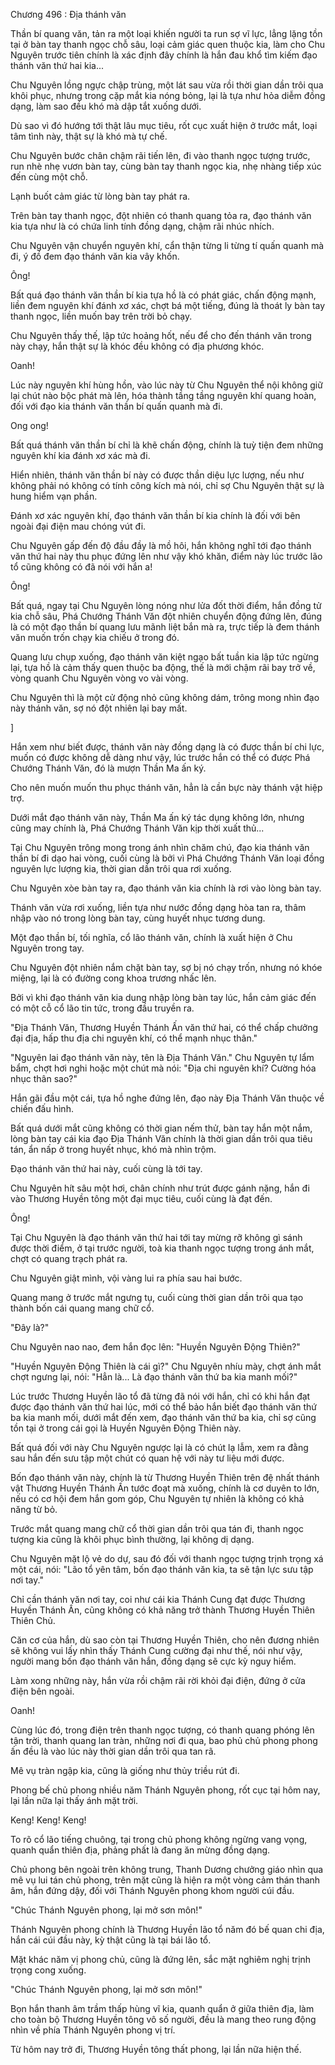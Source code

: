 




Chương 496 : Địa thánh văn


Thần bí quang văn, tản ra một loại khiến người ta run sợ vĩ lực, lẳng lặng tồn tại ở bàn tay thanh ngọc chỗ sâu, loại cảm giác quen thuộc kia, làm cho Chu Nguyên trước tiên chính là xác định đây chính là hắn đau khổ tìm kiếm đạo thánh văn thứ hai kia...

Chu Nguyên lồng ngực chập trùng, một lát sau vừa rồi thời gian dần trôi qua khôi phục, nhưng trong cặp mắt kia nóng bỏng, lại là tựa như hỏa diễm đồng dạng, làm sao đều khó mà dập tắt xuống dưới.

Dù sao vì đó hướng tới thật lâu mục tiêu, rốt cục xuất hiện ở trước mắt, loại tâm tình này, thật sự là khó mà tự chế.

Chu Nguyên bước chân chậm rãi tiến lên, đi vào thanh ngọc tượng trước, run nhè nhẹ vươn bàn tay, cùng bàn tay thanh ngọc kia, nhẹ nhàng tiếp xúc đến cùng một chỗ.

Lạnh buốt cảm giác từ lòng bàn tay phát ra.

Trên bàn tay thanh ngọc, đột nhiên có thanh quang tỏa ra, đạo thánh văn kia tựa như là có chứa linh tính đồng dạng, chậm rãi nhúc nhích.

Chu Nguyên vận chuyển nguyên khí, cẩn thận từng li từng tí quấn quanh mà đi, ý đồ đem đạo thánh văn kia vây khốn.

Ông!

Bất quá đạo thánh văn thần bí kia tựa hồ là có phát giác, chấn động mạnh, liền đem nguyên khí đánh xơ xác, chợt bá một tiếng, đúng là thoát ly bàn tay thanh ngọc, liền muốn bay trên trời bỏ chạy.

Chu Nguyên thấy thế, lập tức hoảng hốt, nếu để cho đến thánh văn trong này chạy, hắn thật sự là khóc đều không có địa phương khóc.

Oanh!

Lúc này nguyên khí hùng hồn, vào lúc này từ Chu Nguyên thể nội không giữ lại chút nào bộc phát mà lên, hóa thành tầng tầng nguyên khí quang hoàn, đối với đạo kia thánh văn thần bí quấn quanh mà đi.

Ong ong!

Bất quá thánh văn thần bí chỉ là khẽ chấn động, chính là tuỳ tiện đem những nguyên khí kia đánh xơ xác mà đi.

Hiển nhiên, thánh văn thần bí này có được thần diệu lực lượng, nếu như không phải nó không có tính công kích mà nói, chỉ sợ Chu Nguyên thật sự là hung hiểm vạn phần.

Đánh xơ xác nguyên khí, đạo thánh văn thần bí kia chính là đối với bên ngoài đại điện mau chóng vút đi.

Chu Nguyên gấp đến độ đầu đầy là mồ hôi, hắn không nghĩ tới đạo thánh văn thứ hai này thu phục đứng lên như vậy khó khăn, điểm này lúc trước lão tổ cũng không có đã nói với hắn a!

Ông!

Bất quá, ngay tại Chu Nguyên lòng nóng như lửa đốt thời điểm, hắn đồng tử kia chỗ sâu, Phá Chướng Thánh Văn đột nhiên chuyển động đứng lên, đúng là có một đạo thần bí quang lưu mãnh liệt bắn mà ra, trực tiếp là đem thánh văn muốn trốn chạy kia chiếu ở trong đó.

Quang lưu chụp xuống, đạo thánh văn kiệt ngạo bất tuần kia lập tức ngừng lại, tựa hồ là cảm thấy quen thuộc ba động, thế là mới chậm rãi bay trở về, vòng quanh Chu Nguyên vòng vo vài vòng.

Chu Nguyên thì là một cử động nhỏ cũng không dám, trông mong nhìn đạo này thánh văn, sợ nó đột nhiên lại bay mất.

]

Hắn xem như biết được, thánh văn này đồng dạng là có được thần bí chi lực, muốn có được không dễ dàng như vậy, lúc trước hắn có thể có được Phá Chướng Thánh Văn, đó là mượn Thần Ma ấn ký.

Cho nên muốn muốn thu phục thánh văn, hẳn là cần bực này thánh vật hiệp trợ.

Dưới mắt đạo thánh văn này, Thần Ma ấn ký tác dụng không lớn, nhưng cũng may chính là, Phá Chướng Thánh Văn kịp thời xuất thủ...

Tại Chu Nguyên trông mong trong ánh nhìn chăm chú, đạo kia thánh văn thần bí đi dạo hai vòng, cuối cùng là bởi vì Phá Chướng Thánh Văn loại đồng nguyên lực lượng kia, thời gian dần trôi qua rơi xuống.

Chu Nguyên xòe bàn tay ra, đạo thánh văn kia chính là rơi vào lòng bàn tay.

Thánh văn vừa rơi xuống, liền tựa như nước đồng dạng hòa tan ra, thâm nhập vào nó trong lòng bàn tay, cùng huyết nhục tương dung.

Một đạo thần bí, tối nghĩa, cổ lão thánh văn, chính là xuất hiện ở Chu Nguyên trong tay.

Chu Nguyên đột nhiên nắm chặt bàn tay, sợ bị nó chạy trốn, nhưng nó khóe miệng, lại là có đường cong khoa trương nhấc lên.

Bởi vì khi đạo thánh văn kia dung nhập lòng bàn tay lúc, hắn cảm giác đến có một cỗ cổ lão tin tức, trong đầu truyền ra.

"Địa Thánh Văn, Thương Huyền Thánh Ấn văn thứ hai, có thể chấp chưởng đại địa, hấp thu địa chi nguyên khí, có thể mạnh nhục thân."

"Nguyên lai đạo thánh văn này, tên là Địa Thánh Văn." Chu Nguyên tự lẩm bẩm, chợt hơi nghi hoặc một chút mà nói: "Địa chi nguyên khí? Cường hóa nhục thân sao?"

Hắn gãi đầu một cái, tựa hồ nghe đứng lên, đạo này Địa Thánh Văn thuộc về chiến đấu hình.

Bất quá dưới mắt cũng không có thời gian nếm thử, bàn tay hắn một nắm, lòng bàn tay cái kia đạo Địa Thánh Văn chính là thời gian dần trôi qua tiêu tán, ẩn nấp ở trong huyết nhục, khó mà nhìn trộm.

Đạo thánh văn thứ hai này, cuối cùng là tới tay.

Chu Nguyên hít sâu một hơi, chân chính như trút được gánh nặng, hắn đi vào Thương Huyền tông một đại mục tiêu, cuối cùng là đạt đến.

Ông!

Tại Chu Nguyên là đạo thánh văn thứ hai tới tay mừng rỡ không gì sánh được thời điểm, ở tại trước người, toà kia thanh ngọc tượng trong ánh mắt, chợt có quang trạch phát ra.

Chu Nguyên giật mình, vội vàng lui ra phía sau hai bước.

Quang mang ở trước mắt ngưng tụ, cuối cùng thời gian dần trôi qua tạo thành bốn cái quang mang chữ cổ.

"Đây là?"

Chu Nguyên nao nao, đem hắn đọc lên: "Huyền Nguyên Động Thiên?"

"Huyền Nguyên Động Thiên là cái gì?" Chu Nguyên nhíu mày, chợt ánh mắt chợt ngưng lại, nói: "Hẳn là... Là đạo thánh văn thứ ba kia manh mối?"

Lúc trước Thương Huyền lão tổ đã từng đã nói với hắn, chỉ có khi hắn đạt được đạo thánh văn thứ hai lúc, mới có thể bảo hắn biết đạo thánh văn thứ ba kia manh mối, dưới mắt đến xem, đạo thánh văn thứ ba kia, chỉ sợ cũng tồn tại ở trong cái gọi là Huyền Nguyên Động Thiên này.

Bất quá đối với này Chu Nguyên ngược lại là có chút lạ lẫm, xem ra đằng sau hắn đến sưu tập một chút có quan hệ với này tư liệu mới được.

Bốn đạo thánh văn này, chính là từ Thương Huyền Thiên trên đệ nhất thánh vật Thương Huyền Thánh Ấn tước đoạt mà xuống, chính là cơ duyên to lớn, nếu có cơ hội đem hắn gom góp, Chu Nguyên tự nhiên là không có khả năng từ bỏ.

Trước mắt quang mang chữ cổ thời gian dần trôi qua tán đi, thanh ngọc tượng kia cũng là khôi phục bình thường, lại không dị dạng.

Chu Nguyên mặt lộ vẻ do dự, sau đó đối với thanh ngọc tượng trịnh trọng xá một cái, nói: "Lão tổ yên tâm, bốn đạo thánh văn kia, ta sẽ tận lực sưu tập nơi tay."

Chỉ cần thánh văn nơi tay, coi như cái kia Thánh Cung đạt được Thương Huyền Thánh Ấn, cũng không có khả năng trở thành Thương Huyền Thiên Thiên Chủ.

Căn cơ của hắn, dù sao còn tại Thương Huyền Thiên, cho nên đương nhiên sẽ không vui lấy nhìn thấy Thánh Cung cường đại như thế, nói như vậy, người mang bốn đạo thánh văn hắn, đồng dạng sẽ cực kỳ nguy hiểm.

Làm xong những này, hắn vừa rồi chậm rãi rời khỏi đại điện, đứng ở cửa điện bên ngoài.

Oanh!

Cùng lúc đó, trong điện trên thanh ngọc tượng, có thanh quang phóng lên tận trời, thanh quang lan tràn, những nơi đi qua, bao phủ chủ phong phong ấn đều là vào lúc này thời gian dần trôi qua tan rã.

Mê vụ tràn ngập kia, cũng là giống như thủy triều rút đi.

Phong bế chủ phong nhiều năm Thánh Nguyên phong, rốt cục tại hôm nay, lại lần nữa lại thấy ánh mặt trời.

Keng! Keng! Keng!

To rõ cổ lão tiếng chuông, tại trong chủ phong không ngừng vang vọng, quanh quẩn thiên địa, phảng phất là đang ăn mừng đồng dạng.

Chủ phong bên ngoài trên không trung, Thanh Dương chưởng giáo nhìn qua mê vụ lui tán chủ phong, trên mặt cũng là hiện ra một vòng cảm thán thanh âm, hắn đứng dậy, đối với Thánh Nguyên phong khom người cúi đầu.

"Chúc Thánh Nguyên phong, lại mở sơn môn!"

Thánh Nguyên phong chính là Thương Huyền lão tổ năm đó bế quan chi địa, hắn cái cúi đầu này, kỳ thật cũng là tại bái lão tổ.

Mặt khác năm vị phong chủ, cũng là đứng lên, sắc mặt nghiêm nghị trịnh trọng cong xuống.

"Chúc Thánh Nguyên phong, lại mở sơn môn!"

Bọn hắn thanh âm trầm thấp hùng vĩ kia, quanh quẩn ở giữa thiên địa, làm cho toàn bộ Thương Huyền tông vô số người, đều là mang theo rung động nhìn về phía Thánh Nguyên phong vị trí.

Từ hôm nay trở đi, Thương Huyền tông thất phong, lại lần nữa hiện thế.




